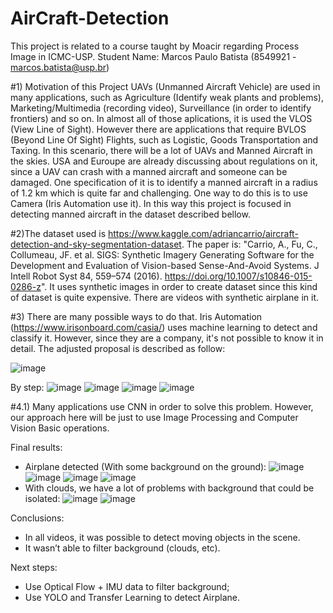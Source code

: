 # AirCraft-Detection
This project is related to a course taught by Moacir regarding Process Image in ICMC-USP.
Student Name: Marcos Paulo Batista (8549921 - marcos.batista@usp.br)

#1) Motivation of this Project
UAVs (Unmanned Aircraft Vehicle) are used in many applications, such as Agriculture (Identify weak plants and problems),
Marketing/Multimedia (recording video), Surveillance (in order to identify frontiers) and so on. In almost all of those aplications,
it is used the VLOS (View Line of Sight). However there are applications that require BVLOS (Beyond Line Of Sight) Flights,
such as Logistic, Goods Transportation and Taxing. In this scenario, there will be a lot of UAVs and Manned Aircraft in the skies.
USA and Euroupe are already discussing about regulations on it, since a UAV can crash with a manned aircraft and someone can be damaged.
One specification of it is to identify a manned aircraft in a radius of 1.2 km which is quite far and challenging. One way to do this is
to use Camera (Iris Automation use it). In this way this project is focused in detecting manned aircraft in the dataset described bellow.

#2)The dataset used is https://www.kaggle.com/adriancarrio/aircraft-detection-and-sky-segmentation-dataset. The paper is:
"Carrio, A., Fu, C., Collumeau, JF. et al. SIGS: Synthetic Imagery Generating Software for the Development and Evaluation 
of Vision-based Sense-And-Avoid Systems. J Intell Robot Syst 84, 559–574 (2016). https://doi.org/10.1007/s10846-015-0286-z".
It uses synthetic images in order to create dataset since this kind of dataset is quite expensive. There are videos with 
synthetic airplane in it.

#3) There are many possible ways to do that. Iris Automation (https://www.irisonboard.com/casia/) uses machine learning to detect and classify
it. However, since they are a company, it's not possible to know it in detail. The adjusted proposal is described as follow: 

![image](https://user-images.githubusercontent.com/85201876/125605439-8d80e70a-d973-4994-ad9d-fd66d8bfd0a3.png)

By step:
![image](https://user-images.githubusercontent.com/85201876/125605600-99868111-c5da-4133-bbbd-960fc03ed10e.png)
![image](https://user-images.githubusercontent.com/85201876/125605624-ea3e0abf-fd74-4c79-8be7-72a2f671d583.png)
![image](https://user-images.githubusercontent.com/85201876/125605652-9f715fc5-e4b0-4d50-bf6e-7ddfbb64327e.png)
![image](https://user-images.githubusercontent.com/85201876/125605689-e9e22191-c435-44ad-aa76-df6deb7ed0d0.png)


#4.1) Many applications use CNN in order to solve this problem. However, our approach here will be just to use Image Processing and Computer Vision Basic operations.

Final results:

- Airplane detected (With some background on the ground):
![image](https://user-images.githubusercontent.com/85201876/125605871-9a41fba6-7df3-43ff-8066-8b0bbbc66745.png)
![image](https://user-images.githubusercontent.com/85201876/125606005-3f81c339-74b3-4250-b8e1-461624cd367c.png)
![image](https://user-images.githubusercontent.com/85201876/125606073-5536d836-0b7b-47cc-96ec-7e336ee68c86.png)
![image](https://user-images.githubusercontent.com/85201876/125606147-316c9cd7-c51f-4b48-9641-21634af2b1be.png)
- With clouds, we have a lot of problems with background that could be isolated:
![image](https://user-images.githubusercontent.com/85201876/125606313-4eedb4d9-5ba3-496b-b0ed-0b60056e44cc.png)
![image](https://user-images.githubusercontent.com/85201876/125606387-4846a6a0-cd93-4052-afc0-4b92b47ff3cd.png)


Conclusions: 
- In all videos, it was possible to detect moving objects in the scene.
- It wasn’t able to filter background (clouds, etc).

Next steps:
- Use Optical Flow + IMU data to filter background;
- Use YOLO and Transfer Learning to detect Airplane.


